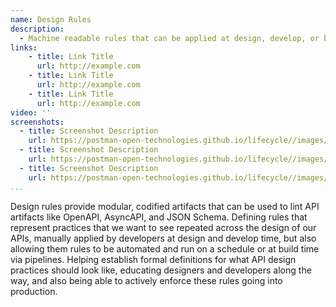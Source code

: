 ```yaml
---
name: Design Rules
description: 
  - Machine readable rules that can be applied at design, develop, or build time to govern the design of each API, evaluating artifacts to ensure that specific design patterns are followed when crafting each API, helping make sure that APIs follow common API patterns within an industry, or as defined by the enterprise organization.
links:
    - title: Link Title
      url: http://example.com
    - title: Link Title
      url: http://example.com
    - title: Link Title
      url: http://example.com            
video: ''
screenshots:
  - title: Screenshot Description
    url: https://postman-open-technologies.github.io/lifecycle//images/postman-screenshot.png          
  - title: Screenshot Description
    url: https://postman-open-technologies.github.io/lifecycle//images/postman-screenshot.png  
  - title: Screenshot Description
    url: https://postman-open-technologies.github.io/lifecycle//images/postman-screenshot.png   
...
```

Design rules provide modular, codified artifacts that can be used to lint API artifacts like OpenAPI, AsyncAPI, and JSON Schema. Defining rules that represent practices that we want to see repeated across the design of our APIs, manually applied by developers at design and develop time, but also allowing them rules to be automated and run on a schedule or at build time via pipelines. Helping establish formal definitions for what API design practices should look like, educating designers and developers along the way, and also being able to actively enforce these rules going into production.
